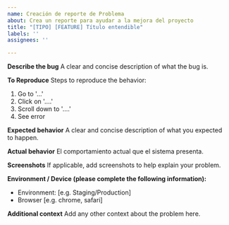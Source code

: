 ```yaml
---
name: Creación de reporte de Problema
about: Crea un reporte para ayudar a la mejora del proyecto
title: "[TIPO] [FEATURE] Título entendible"
labels: ''
assignees: ''

---
```


**Describe the bug**
A clear and concise description of what the bug is.

**To Reproduce**
Steps to reproduce the behavior:
1. Go to '...'
2. Click on '....'
3. Scroll down to '....'
4. See error

**Expected behavior**
A clear and concise description of what you expected to happen.

**Actual behavior**
El comportamiento actual que el sistema presenta.

**Screenshots**
If applicable, add screenshots to help explain your problem.

**Environment / Device (please complete the following information):**
 - Environment: [e.g. Staging/Production]
 - Browser [e.g. chrome, safari]

**Additional context**
Add any other context about the problem here.
